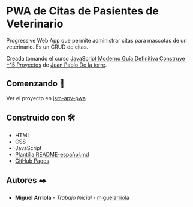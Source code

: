 # PWA de Citas de Pasientes de Veterinario

Progressive Web App que permite administrar citas para mascotas de un veterinario.
Es un CRUD de citas.

Creada tomando el curso [JavaScript Moderno Guía Definitiva Construye +15 Proyectos](https://www.udemy.com/course/javascript-moderno-guia-definitiva-construye-10-proyectos/) de [Juan Pablo De la torre](https://www.udemy.com/user/juanpablodelatorrevaldez/).

## Comenzando 🚀

Ver el proyecto en [jsm-apv-pwa](https://miguelarriola.github.io/jsm-apv-pwa/)

## Construido con 🛠️

- HTML
- CSS
- JavaScript
- [Plantilla README-español.md](https://gist.github.com/Villanuevand/6386899f70346d4580c723232524d35a)
- [GitHub Pages](https://pages.github.com/)

## Autores ✒️

- **Miguel Arriola** - _Trabajo Inicial_ - [miguelarriola](https://github.com/miguelarriola)

<!-- Agregar proyecto a GitHub Pages -->

<!-- 
git init
git checkout -b gh-pages
git remote add origin https://github.com/miguelarriola/jsm-apv-pwa.git
git add .
git commit -m "primer commit"
git push -u origin gh-pages
    (puede solicitar autenticación)
 -->
